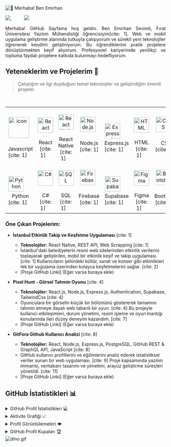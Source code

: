<img src="[https://github.com/user-attachments/assets/ef85a996-a955-4433-b68b-8a5a76d87e04](https://user-images.githubusercontent.com/74750414/167504857-4129cbc1-2d10-4478-be39-3c1a3bee2dbc.gif)" alt="👋 Merhaba! Ben Emirhan" title="👋 Merhaba! Ben Emirhan"/>
<div align="justify">


<a href="https://www.linkedin.com/in/senin-linkedin-profilin/">  <img src="https://img.shields.io/badge/Linkedin-%231DA1F2.svg?style=for-the-badge&logo=Linkedin&logoColor=white">
</a>
         
<a href="https://github.com/Satelliteg"> <img src="https://img.shields.io/badge/GitHub-100000?style=for-the-badge&logo=github&logoColor=white">
</a>
</div>
<p></p>
<p align="justify">
Merhaba! GitHub Sayfama hoş geldin. Ben Emirhan Sevimli, Fırat Üniversitesi Yazılım Mühendisliği öğrencisiyim[cite: 1]. Web ve mobil uygulama geliştirme alanında tutkuyla çalışıyorum ve sürekli yeni teknolojiler öğrenerek kendimi geliştiriyorum. Bu öğrendiklerimi pratik projelere dönüştürmekten keyif alıyorum. Profesyonel kariyerimde yenilikçi ve topluma faydalı projelere katkıda bulunmayı hedefliyorum.
</p>

## Yeteneklerim ve Projelerim 🚀

> Çalıştığım ve ilgi duyduğum temel teknolojiler ve geliştirdiğim önemli projeler.

<table>
  <tr>
    <td align="center" width="96">
        <img src="https://techstack-generator.vercel.app/js-icon.svg" alt="icon" width="65" height="65" />
      <br>Javascript [cite: 1]
    </td>
    <td align="center" width="96">
        <img src="https://skillicons.dev/icons?i=react" width="48" height="48" alt="React" />
      <br>React [cite: 1]
    </td>
    <td align="center" width="96">
        <img src="https://skillicons.dev/icons?i=reactnative" width="48" height="48" alt="React Native" />
      <br>React Native [cite: 1]
    </td>
    <td align="center" width="96">
        <img src="https://skillicons.dev/icons?i=nodejs" width="48" height="48" alt="Node.js" />
      <br>Node.js [cite: 1]
    </td>
       <td align="center" width="96">
        <img src="https://skillicons.dev/icons?i=express" width="48" height="48" alt="Express.js" />
      <br>Express.js [cite: 1]
    </td>
       <td align="center" width="96">
        <img src="https://skillicons.dev/icons?i=html" width="48" height="48" alt="HTML" />
      <br>HTML [cite: 1]
    </td>
          <td align="center" width="96">
        <img src="https://skillicons.dev/icons?i=css" width="48" height="48" alt="CSS" />
      <br>CSS [cite: 1]
    </td>
          <td align="center" width="96">
        <img src="https://skillicons.dev/icons?i=postgres" width="48" height="48" alt="PostgreSQL" />
      <br>PostgreSQL [cite: 1]
    </td>
    <td align="center" width="96">
        <img src="https://skillicons.dev/icons?i=mongodb" width="48" height="48" alt="MongoDB" />
      <br>MongoDB [cite: 1]
    </td>
  </tr>
  <tr>
    <td align="center" width="96">
        <img src="https://skillicons.dev/icons?i=python" width="48" height="48" alt="Python" />
      <br>Python [cite: 1]
    </td>
    <td align="center"  width="96">
        <img src="https://skillicons.dev/icons?i=cs" width="48" height="48" alt="C#" />
      <br>C# [cite: 1]
    </td>
    <td align="center"  width="96">
        <img src="https://skillicons.dev/icons?i=sql" width="48" height="48" alt="SQL" />
      <br>SQL [cite: 1]
    </td>
    <td align="center" width="96">
        <img src="https://skillicons.dev/icons?i=firebase" width="48" height="48" alt="Firebase" />
      <br>Firebase [cite: 1]
    </td>
    <td align="center"  width="96">
        <img src="https://skillicons.dev/icons?i=supabase" width="48" height="48" alt="Supabase" />
      <br>Supabase [cite: 1]
    </td>
    <td align="center" width="96">
        <img src="https://skillicons.dev/icons?i=figma" width="48" height="48" alt="Figma" />
      <br>Figma [cite: 1]
    </td>
        <td align="center" width="96">
        <img src="https://skillicons.dev/icons?i=bootstrap" width="48" height="48" alt="Bootstrap" />
      <br>Bootstrap [cite: 1]
    </td>
        <td align="center" width="96">
        <img src="https://skillicons.dev/icons?i=tailwind" width="48" height="48" alt="TailwindCSS" />
      <br>TailwindCSS [cite: 1]
    </td>
            <td align="center" width="96">
        <img src="https://skillicons.dev/icons?i=git" width="48" height="48" alt="Git" />
      <br>Git [cite: 1]
    </td>
  </tr>
</table>

### Öne Çıkan Projelerim:

* **İstanbul Etkinlik Takip ve Keşfetme Uygulaması** [cite: 1]
    * **Teknolojiler:** React Native, REST API, Web Scrapping [cite: 1]
    * İstanbul'daki belediyelerin resmi web sitelerinden etkinlik verilerini toplayarak geliştirilen, mobil bir etkinlik keşif ve takip uygulaması. [cite: 1] Kullanıcıların şehirdeki kültür, sanat ve konser gibi etkinlikleri tek bir uygulama üzerinden kolayca keşfetmelerini sağlar. [cite: 2]
    * [Proje GitHub Linki] (Eğer varsa buraya ekle)

* **Pixel Hunt - Görsel Tahmin Oyunu** [cite: 4]
    * **Teknolojiler:** React.js, Node.js, Express.js, Authentication, Supabase, TailwindCss [cite: 4]
    * Oyunculara bir görselin küçük bir bölümünü göstererek tamamını tahmin etmeye dayalı web tabanlı bir oyun. [cite: 4] Bu projeyle kullanıcı etkileşimleri, durum yönetimi, resim işleme ve oyun mantığı konularında ileri düzey deneyim kazandım. [cite: 7]
    * [Proje GitHub Linki] (Eğer varsa buraya ekle)

* **GitFora Github Kullanıcı Analizi** [cite: 8]
    * **Teknolojiler:** React, Node.js, Express.js, PostgreSQL, GitHub REST & GraphQL API, JavaScript [cite: 8]
    * GitHub kullanıcı profillerini ve eğilimlerini analiz ederek istatistiksel veriler sunan bir web uygulaması. [cite: 9] Proje kapsamında yazılım mimarisi, veritabanı tasarımı ve yönetimi, arayüz geliştirme süreçleri yönetildi. [cite: 11]
    * [Proje GitHub Linki] (Eğer varsa buraya ekle)

## GitHub İstatistikleri 📊

<details>
  <summary>GitHub Profil İstatistikleri 💻</summary>
  <br/>
    <a href="https://github.com/anuraghazra/github-readme-stats"><img alt="Emirhan'ın Github İstatistikleri" src="https://github-readme-stats.vercel.app/api/?username=Satelliteg&show_icons=true&count_private=true&theme=default&hide_border=true&bg_color=fff&title_color=00E676&icon_color=00E676" height="192px"/></a>
  <a href="https://github.com/anuraghazra/github-readme-stats"><img alt="Emirhan'ın En Çok Kullanılan Dilleri" src="https://github-readme-stats.vercel.app/api/top-langs/?username=Satelliteg&langs_count=8&layout=compact&theme=default&hide_border=true&bg_color=fff&title_color=000&icon_color=000&hide=Jupyter%20Notebook" height="192px"/></a>
  <br/>
</details>

<details>
  <summary>Aktivite Grafiği 📈</summary>
  <br/>

[![Emirhan'ın github aktivite grafiği](https://github-readme-activity-graph.vercel.app/graph?username=Satelliteg&bg_color=ffffff&color=000000&line=04e61b&point=403d3d&area=true&hide_border=true)](https://github.com/ashutosh00710/github-readme-activity-graph)

</details>

<details>
  <summary>Profil Görüntülemeleri 👁️</summary>
  <br/>
  <img src="https://komarev.com/ghpvc/?username=Satelliteg&label=PROFILE+VIEWS&style=for-the-badge&color=brightgreen">

</details>

<details>
  <summary>GitHub Profil Kupaları 🏆</summary>
  <br/>
[![trophy](https://github-profile-trophy.vercel.app/?username=Satelliteg&row=1&margin-w=40)](https://github.com/ryo-ma/github-profile-trophy)
</details>

<img data-target="animated-image.replacedImage" alt="dino.gif" class="AnimatedImagePlayer-animatedImage" src="https://github.com/saadeghi/saadeghi/raw/master/dino.gif" style="display: block; opacity: 1;">
